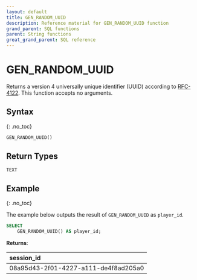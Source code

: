 ```yaml
---
layout: default
title: GEN_RANDOM_UUID
description: Reference material for GEN_RANDOM_UUID function
grand_parent: SQL functions
parent: String functions
great_grand_parent: SQL reference
---
```


# GEN\_RANDOM\_UUID

Returns a version 4 universally unique identifier (UUID) according to [RFC-4122](https://tools.ietf.org/html/rfc4122#section-4.4). This function accepts no arguments.

## Syntax
{: .no_toc}

```sql
GEN_RANDOM_UUID()
```
## Return Types
`TEXT`

## Example
{: .no_toc}

The example below outputs the result of `GEN_RANDOM_UUID` as `player_id`.

```sql
SELECT
	GEN_RANDOM_UUID() AS player_id;
```

**Returns**:

|              session_id              |
|:-------------------------------------|
| 08a95d43-2f01-4227-a111-de4f8ad205a0 |

